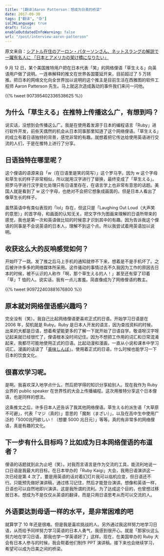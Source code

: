 ```yaml
---
title: "[翻译]Aaron Patterson：想成为日美的桥梁"
date: 2017-09-30
tags: ["翻译", "杂"]
isCJKLanguage: true
draft: false
enableOutdatedInfoWarning: false
url: "/post/interview-aaron-patterson"
---
```


原文来自：[シアトル在住のアーロン・パターソンさん、ネットスラングの解説で一躍有名人に 「日本とアメリカの架け橋になりたい」](http://www.junglecity.com/news/interview-aaron-patterson/)

9 月 12 日，某个美国推特用户把在日本代表「笑」的网络俚语「草生える」向英语用户做了说明。一连串解释的推文在世界各国蔓延开来，目前超过了 5 万转推。把日本的网络文化向全世界加以说明的这个推主是目前生活在西雅图的软件工程师 Aaron Patterson 先生。马上就这次造成轰动的事件我们来问一问他。

{{% tweet 907395402336538625 %}}

## 为什么「草生える」在推特上传播这么广，有想到吗？

说实话，没想到会传播这么广。我是在使用着发源于日本的编程语言「Ruby」进行软件开发，前些天偶然的机会从日本同事那里知道了这个网络俚语。「草生える」的成立有着日语独特的背景，感觉非常的有趣。就想着把它传达给使用英语进行交流的人们，于是在推特上进行了分享。

## 日语独特在哪里呢？

这个俚语的语源来自「w（在日语里是笑的简写）」这个罗马字。因为 w 这个字母和草生长的样子非常相似，所以就用汉字进行了替换，最终变成了「草生える」。把罗马字进行汉字变化处理只有日语里存在，在语言学上也非常有意思的话题。美国人就是看到了 w 这个字母，也绝对不会把它想象成画面的。但是日本人看出了像草生长的样子。

虽然英语中有类似表现的「lol」存在，但这只是「Laughing Out Loud（大声笑的意思）」的首字母，和画面的认知无关。把文字作为图画来理解的日语所带来的感觉，我也是第一次和英语做比较的时候意才识到其中的有趣。因为告诉我这个俚语的同事是不会说英语的日本人，理解不到这个点。所以我尝试着用英语加以说明。

## 收获这么大的反响感觉如何？

开始吓了一跳。发了推之后马上手机的通知就停不下来，想着是不是手机坏了。之后被许许多多的网络媒体所采用。这件骚动的事情过去不久我因为工作的原因去日本的时候，被不认识的人称作「啊，那个草生える的人！」甚至还有穿了印着「草」T 恤的人。说实话，我有一点儿害羞。简直像成为了网络俚语的教主。

{{% tweet 909722403881676800 %}}

## 原本就对网络俚语感兴趣吗？

完全没有（笑）。我自己比起网络俚语更喜欢正式的日语。开始学习日语是在 2006 年，契机就是 Ruby。Ruby 是日本人开发的语言，因为查找资料的时候，出来的大都是日语，想着希望能更多的了解一下就开始了日语自学。敬语呀汉字呀记起来就已经很忙了，俚语根本没时间记住。因为不想把工作用的词汇和日常混淆起来，我都尽可能地使用正式的日语。比起动漫和漫画，一直从小说和课本中学习词汇。漫画的话读了「[美味しんぼ](https://book.douban.com/subject/19935430/)」。使用着正式的日语，什么时候也能学习一下日本的饮食文化。

## 很喜欢学习呢。

是啊。我喜欢深入地学点什么，然后把学得的知识分享給别人。现在我作为 Ruby 业界的 public speaker 在世界性的大会上传播编程。这次用推特分享这个日本俚语，也是同样的想法。

这条推文之后，许多日本人还告诉了我其他网络俚语。草生える的派生语「大草原不可避」，代表「マジ（真的）」意思的「魔剤（まざい）」，以及在高中生中使用广泛的「5000兆円欲しい！（想要 5000 兆日元）」等等。真的有非常多的网络俚语，真是有趣的文化。

## 下一步有什么目标吗？比如成为日本网络俚语的布道者？

俚语的话题就到此为止吧（笑）。对我而言语言是作为交流的工具，能流利地说一口日语是我最大的目标。在日本举办的「Ruby Kaigi」大会，我用日语演讲这一次已经是第 4 次了。要是用英语的话对着幻灯片我可以临机应变，但日语还不行。只能预先做好演讲稿，通过练习记住，然后才能登台演讲。想像和英语一样，日语也可以自然地即兴演讲。这是我所谓的流利。为了达成这个目的，也曾想过移居日本。想成为不是仅仅从英语的翻译，而是只用日语思考从而可以交流的人。

## 外语要达到母语一样的水平，是非常困难的吧

就算学了 10 年还是很难。但是我是喜欢挑战的人。另外通过我这样努力地学习日语，从而给予同样努力学习英语的日本人勇气，我感到很开心。就是「那家伙这么努力地在学习日语，那我也学一学英语好了」这样。现在，在美国举办的 Ruby 大会有日本人参与的时候，我会帮着他们制作 PPT 演讲稿。接下来也会继续学习，希望可以成为日美之间的桥梁。
